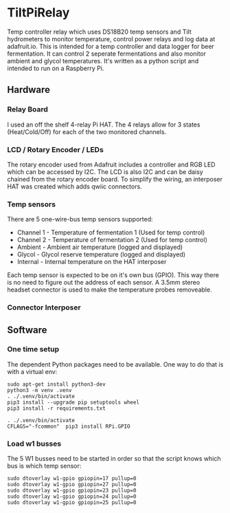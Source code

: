 # TiltPiRelay
Temp controller relay which uses DS18B20 temp sensors and Tilt hydrometers to monitor temperature, control power relays and log data at adafruit.io.  This is intended for a temp controller and data logger for beer fermentation.  It can control 2 seperate fermentations and also monitor ambient and glycol temperatures.  It's written as a python script and intended to run on a Raspberry Pi.

## Hardware

### Relay Board
I used an off the shelf 4-relay Pi HAT.  The 4 relays allow for 3 states (Heat/Cold/Off) for each of the two monitored channels.

### LCD / Rotary Encoder / LEDs
The rotary encoder used from Adafruit includes a controller and RGB LED which can be accessed by I2C.  The LCD is also I2C and can be daisy chained from the rotary encoder board.  To simplify the wiring, an interposer HAT was created which adds qwiic connectors.

### Temp sensors
There are 5 one-wire-bus temp sensors supported:
  * Channel 1 - Temperature of fermentation 1 (Used for temp control)
  * Channel 2 - Temperature of fermentation 2 (Used for temp control)
  * Ambient - Ambient air temperature (logged and displayed)
  * Glycol - Glycol reserve temperature (logged and displayed)
  * Internal - Internal temperature on the HAT interposer

Each temp sensor is expected to be on it's own bus (GPIO).  This way there is no need to figure out the address of each sensor.  A 3.5mm stereo headset connector is used to make the temperature probes removeable.

### Connector Interposer

## Software

### One time setup
The dependent Python packages need to be available.  One way to do that is with a virtual env:
```
sudo apt-get install python3-dev
python3 -m venv .venv
. ./.venv/bin/activate
pip3 install --upgrade pip setuptools wheel 
pip3 install -r requirements.txt

. ./.venv/bin/activate
CFLAGS="-fcommon"  pip3 install RPi.GPIO
```

### Load w1 busses
The 5 W1 busses need to be started in order so that the script knows which bus is which temp sensor:
```
sudo dtoverlay w1-gpio gpiopin=17 pullup=0
sudo dtoverlay w1-gpio gpiopin=27 pullup=0
sudo dtoverlay w1-gpio gpiopin=23 pullup=0
sudo dtoverlay w1-gpio gpiopin=24 pullup=0
sudo dtoverlay w1-gpio gpiopin=25 pullup=0
```

